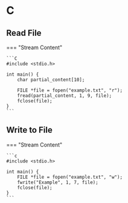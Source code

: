 # C

## Read File

=== "Stream Content"

    ```C
    #include <stdio.h>

    int main() {
        char partial_content[10];

        FILE *file = fopen("example.txt", "r");
        fread(partial_content, 1, 9, file);
        fclose(file);
    }
    ```

## Write to File

=== "Stream Content"

    ```c
    #include <stdio.h>

    int main() {
        FILE *file = fopen("example.txt", "w");
        fwrite("Example", 1, 7, file);
        fclose(file);
    }
    ```